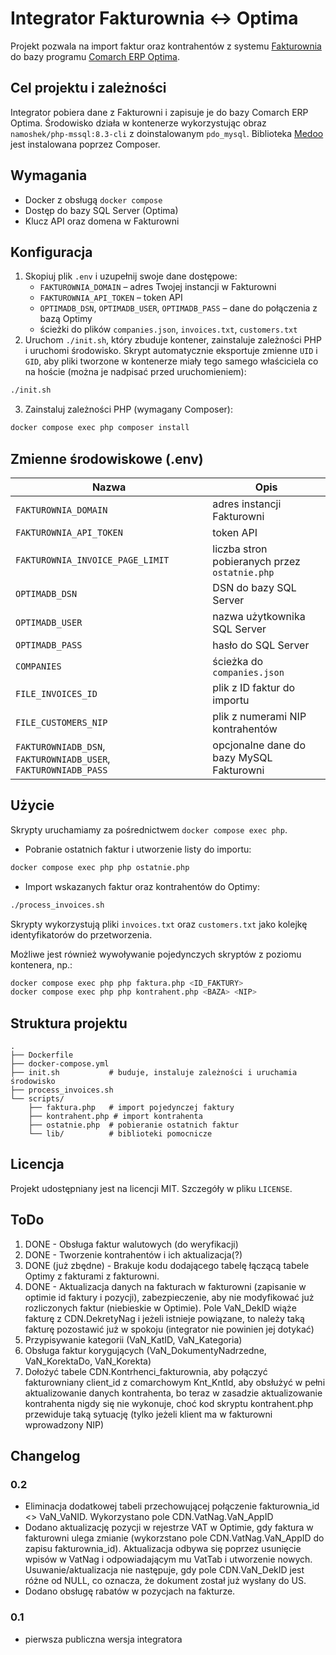 # Integrator Fakturownia ↔ Optima

Projekt pozwala na import faktur oraz kontrahentów z systemu [Fakturownia](https://fakturownia.pl/) do bazy programu [Comarch ERP Optima](https://www.comarch.pl/erp/comarch-optima/).

## Cel projektu i zależności

Integrator pobiera dane z Fakturowni i zapisuje je do bazy Comarch ERP Optima. Środowisko działa w kontenerze wykorzystując obraz `namoshek/php-mssql:8.3-cli` z doinstalowanym `pdo_mysql`.  Biblioteka [Medoo](https://medoo.in) jest instalowana poprzez Composer.


## Wymagania

* Docker z obsługą `docker compose`
* Dostęp do bazy SQL Server (Optima)
* Klucz API oraz domena w Fakturowni

## Konfiguracja

1. Skopiuj plik `.env` i uzupełnij swoje dane dostępowe:
   - `FAKTUROWNIA_DOMAIN` – adres Twojej instancji w Fakturowni
   - `FAKTUROWNIA_API_TOKEN` – token API
   - `OPTIMADB_DSN`, `OPTIMADB_USER`, `OPTIMADB_PASS` – dane do połączenia z bazą Optimy
   - ścieżki do plików `companies.json`, `invoices.txt`, `customers.txt`
2. Uruchom `./init.sh`, który zbuduje kontener,
   zainstaluje zależności PHP i uruchomi środowisko. Skrypt
   automatycznie eksportuje zmienne `UID` i `GID`, aby pliki
   tworzone w kontenerze miały tego samego właściciela co na
   hoście (można je nadpisać przed uruchomieniem):

```bash
./init.sh
```

3. Zainstaluj zależności PHP (wymagany Composer):

```bash
docker compose exec php composer install
```


## Zmienne środowiskowe (.env)

| Nazwa | Opis |
| ----- | ---- |
| `FAKTUROWNIA_DOMAIN` | adres instancji Fakturowni |
| `FAKTUROWNIA_API_TOKEN` | token API |
| `FAKTUROWNIA_INVOICE_PAGE_LIMIT` | liczba stron pobieranych przez `ostatnie.php` |
| `OPTIMADB_DSN` | DSN do bazy SQL Server |
| `OPTIMADB_USER` | nazwa użytkownika SQL Server |
| `OPTIMADB_PASS` | hasło do SQL Server |
| `COMPANIES` | ścieżka do `companies.json` |
| `FILE_INVOICES_ID` | plik z ID faktur do importu |
| `FILE_CUSTOMERS_NIP` | plik z numerami NIP kontrahentów |
| `FAKTUROWNIADB_DSN`, `FAKTUROWNIADB_USER`, `FAKTUROWNIADB_PASS` | opcjonalne dane do bazy MySQL Fakturowni |

## Użycie
Skrypty uruchamiamy za pośrednictwem `docker compose exec php`.

* Pobranie ostatnich faktur i utworzenie listy do importu:

```bash
docker compose exec php php ostatnie.php
```

* Import wskazanych faktur oraz kontrahentów do Optimy:

```bash
./process_invoices.sh
```

Skrypty wykorzystują pliki `invoices.txt` oraz `customers.txt` jako kolejkę identyfikatorów do przetworzenia.

Możliwe jest również wywoływanie pojedynczych skryptów z poziomu kontenera, np.:

```bash
docker compose exec php php faktura.php <ID_FAKTURY>
docker compose exec php php kontrahent.php <BAZA> <NIP>
```

## Struktura projektu

```
.
├── Dockerfile
├── docker-compose.yml
├── init.sh           # buduje, instaluje zależności i uruchamia środowisko
├── process_invoices.sh
└── scripts/
    ├── faktura.php   # import pojedynczej faktury
    ├── kontrahent.php # import kontrahenta
    ├── ostatnie.php  # pobieranie ostatnich faktur
    └── lib/          # biblioteki pomocnicze
```

## Licencja

Projekt udostępniany jest na licencji MIT. Szczegóły w pliku `LICENSE`.

## ToDo

1. DONE - Obsługa faktur walutowych (do weryfikacji)
2. DONE - Tworzenie kontrahentów i ich aktualizacja(?)
3. DONE (już zbędne) - Brakuje kodu dodającego tabelę łączącą tabele Optimy z fakturami z fakturowni.
4. DONE - Aktualizacja danych na fakturach w fakturowni (zapisanie w optimie id faktury i pozycji), zabezpieczenie, aby nie modyfikować już rozliczonych faktur (niebieskie w Optimie). Pole VaN_DekID wiąże fakturę z CDN.DekretyNag i jeżeli istnieje powiązane,
   to należy taką fakturę pozostawić już w spokoju (integrator nie powinien jej dotykać)
5. Przypisywanie kategorii (VaN_KatID, VaN_Kategoria)
6. Obsługa faktur korygujących (VaN_DokumentyNadrzedne, VaN_KorektaDo, VaN_Korekta)
7. Dołożyć tabele CDN.Kontrhenci_fakturownia, aby połączyć fakturowniany client_id z comarchowym Knt_KntId, aby obsłużyć w pełni aktualizowanie danych kontrahenta, bo teraz w zasadzie aktualizowanie kontrahenta nigdy się nie wykonuje, choć kod skryptu kontrahent.php przewiduje taką sytuację (tylko jeżeli klient ma w fakturowni wprowadzony NIP)

## Changelog

### 0.2

- Eliminacja dodatkowej tabeli przechowującej połączenie fakturownia_id <> VaN_VaNID. Wykorzystano pole CDN.VatNag.VaN_AppID
- Dodano aktualizację pozycji w rejestrze VAT w Optimie, gdy faktura w fakturowni ulega zmianie (wykorzstano pole CDN.VatNag.VaN_AppID do zapisu fakturownia_id). Aktualizacja odbywa się poprzez usunięcie wpisów w VatNag i odpowiadającym mu VatTab i utworzenie nowych. Usuwanie/aktualizacja nie następuje, gdy pole CDN.VaN_DekID jest różne od NULL, co oznacza, że dokument został już wysłany do US.
- Dodano obsługę rabatów w pozycjach na fakturze.

### 0.1

- pierwsza publiczna wersja integratora
